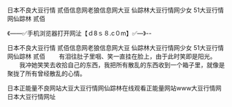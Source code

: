 日本不良大豆行情
贰佰信息网老狼信息网大豆
仙踪林大豆行情网少女
51大豆行情网仙踪林 贰佰


《——✅手机浏览器打开网沚【ｄ8ｓ８.c０m】✅—》--

日本不良大豆行情
贰佰信息网老狼信息网大豆
仙踪林大豆行情网少女
51大豆行情网仙踪林 贰佰
　　有泪往肚子里咽、笑一直挂在脸上，由于此时笑即是阳光。
　　我冲她笑笑去收拾自己的东西，我把所有散乱的东西收到一个箱子里，就像是聚拢了所有曾经散乱的心情。





日本正能量不良网站大豆大豆行情网仙踪林在线观看正能量网站www大豆行情网日本大豆行情网址
